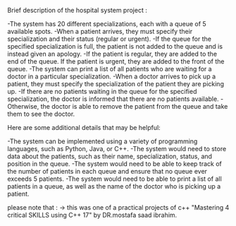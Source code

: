 Brief description of the hospital system project :

-The system has 20 different specializations, each with a queue of 5 available spots.
-When a patient arrives, they must specify their specialization and their status (regular or urgent). 
-If the queue for the specified specialization is full, the patient is not added to the queue and is instead given an apology. 
-If the patient is regular, they are added to the end of the queue. If the patient is urgent, they are added to the front of the queue. 
-The system can print a list of all patients who are waiting for a doctor in a particular specialization. 
-When a doctor arrives to pick up a patient, they must specify the specialization of the patient they are picking up. 
-If there are no patients waiting in the queue for the specified specialization, the doctor is informed that there are no patients available. 
-Otherwise, the doctor is able to remove the patient from the queue and take them to see the doctor.

Here are some additional details that may be helpful:

-The system can be implemented using a variety of programming languages, such as Python, Java, or C++. 
-The system would need to store data about the patients, such as their name, specialization, status, and position in the queue. 
-The system would need to be able to keep track of the number of patients in each queue and ensure that no queue ever exceeds 5 patients. 
-The system would need to be able to print a list of all patients in a queue, as well as the name of the doctor who is picking up a patient.


please note that :
-> this  was  one of a practical  projects of c++ "Mastering 4 critical SKILLS using C++ 17" by DR.mostafa saad ibrahim.
